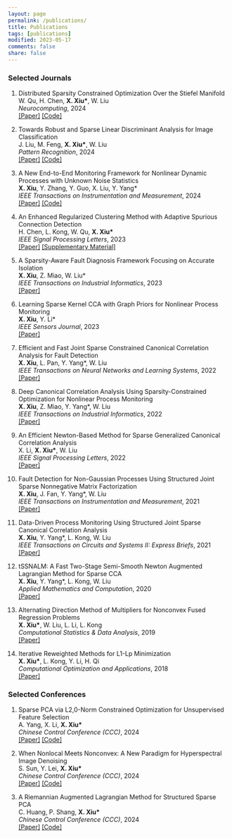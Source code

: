 ```yaml
---
layout: page
permalink: /publications/
title: Publications
tags: [publications]
modified: 2023-05-17 
comments: false
share: false
---
```



### Selected Journals
<ol>


<li ><p>
Distributed Sparsity Constrained Optimization Over the Stiefel Manifold <br>
W. Qu, H. Chen, <b>X. Xiu*</b>, W. Liu <br>
<i>Neurocomputing</i>, 2024 <br>
<a href="https://www.sciencedirect.com/science/article/pii/S0925231224010385" class="textlink" target="_blank">[Paper]</a>
<a href="https://github.com/wtqu/DREAM" class="textlink" target="_blank">[Code]</a>
</p>
</li>


<li ><p>
Towards Robust and Sparse Linear Discriminant Analysis for Image Classification <br>
J. Liu, M. Feng, <b>X. Xiu*</b>, W. Liu <br>
<i> Pattern Recognition</i>, 2024 <br>
<a href="https://www.sciencedirect.com/science/article/pii/S0031320324002632" class="textlink" target="_blank">[Paper]</a>
<a href="https://github.com/EMXlight/RSLDAplus" class="textlink" target="_blank">[Code]</a>
</p>
</li>



<li ><p>
A New End-to-End Monitoring Framework for Nonlinear Dynamic Processes with Unknown Noise Statistics <br>
<b>X. Xiu</b>, Y. Zhang, Y. Guo, X. Liu, Y. Yang* <br>
<i>IEEE Transactions on Instrumentation and Measurement</i>, 2024 <br>
<a href="https://ieeexplore.ieee.org/document/10464356" class="textlink" target="_blank">[Paper]</a>
<a href="https://github.com/xianchaoxiu/2024-TIM-DRNN" class="textlink" target="_blank">[Code]</a>
</p>
</li>



<li ><p>
An Enhanced Regularized Clustering Method with Adaptive Spurious Connection Detection <br>
H. Chen, L. Kong, W. Qu, <b>X. Xiu*</b> <br>
<i>IEEE Signal Processing Letters</i>, 2023 <br>
<a href="https://ieeexplore.ieee.org/document/10252040" class="textlink" target="_blank">[Paper]</a>
<a href="https://www.researchgate.net/publication/374157647" class="textlink" target="_blank">[Supplementary Material]</a>
</p>
</li>



<li ><p>
A Sparsity-Aware Fault Diagnosis Framework Focusing on Accurate Isolation <br>
<b>X. Xiu</b>, Z. Miao, W. Liu* <br>
<i>IEEE Transactions on Industrial Informatics</i>, 2023 <br>
<a href="https://ieeexplore.ieee.org/abstract/document/10091146" class="textlink" target="_blank">[Paper]</a>
</p>
</li>


<li ><p>
Learning Sparse Kernel CCA with Graph Priors for Nonlinear Process Monitoring <br>
<b>X. Xiu</b>, Y. Li* <br>
<i>IEEE Sensors Journal</i>, 2023 <br>
<a href="https://ieeexplore.ieee.org/document/10050438" class="textlink" target="_blank">[Paper]</a>
</p>
</li>



<li ><p>
Efficient and Fast Joint Sparse Constrained Canonical Correlation Analysis for Fault Detection <br>
<b>X. Xiu</b>, L. Pan, Y. Yang*, W. Liu <br>
<i>IEEE Transactions on Neural Networks and Learning Systems</i>, 2022 <br>
<a href="https://ieeexplore.ieee.org/document/9887978" class="textlink" target="_blank">[Paper]</a>
</p>
</li>



<li ><p>
Deep Canonical Correlation Analysis Using Sparsity-Constrained Optimization for Nonlinear Process Monitoring <br>
<b>X. Xiu</b>, Z. Miao, Y. Yang*, W. Liu <br>
<i>IEEE Transactions on Industrial Informatics</i>, 2022 <br>
<a href="https://ieeexplore.ieee.org/document/9583864" class="textlink" target="_blank">[Paper]</a>
</p>
</li>



<li ><p>
An Efficient Newton-Based Method for Sparse Generalized Canonical Correlation Analysis <br>
X. Li, <b>X. Xiu*</b>, W. Liu <br>
<i>IEEE Signal Processing Letters</i>, 2022 <br>
<a href="https://ieeexplore.ieee.org/document/9619966" class="textlink" target="_blank">[Paper]</a>
</p>
</li>




<li ><p>
Fault Detection for Non-Gaussian Processes Using Structured Joint Sparse Nonnegative Matrix Factorization <br>
<b>X. Xiu</b>, J. Fan, Y. Yang*, W. Liu <br>
<i>IEEE Transactions on Instrumentation and Measurement</i>, 2021 <br>
<a href="https://ieeexplore.ieee.org/document/9381237" class="textlink" target="_blank">[Paper]</a>
</p>
</li>



<li ><p>
Data-Driven Process Monitoring Using Structured Joint Sparse Canonical Correlation Analysis <br>
<b>X. Xiu</b>, Y. Yang*, L. Kong, W. Liu <br>
<i>IEEE Transactions on Circuits and Systems II: Express Briefs</i>, 2021 <br>
<a href="https://ieeexplore.ieee.org/document/9068308" class="textlink" target="_blank">[Paper]</a>
</p>
</li>




<li ><p>
tSSNALM: A Fast Two-Stage Semi-Smooth Newton Augmented Lagrangian Method for Sparse CCA <br>
<b>X. Xiu</b>, Y. Yang*, L. Kong, W. Liu <br>
<i>Applied Mathematics and Computation</i>, 2020 <br>
<a href="https://www.sciencedirect.com/science/article/pii/S0096300320302411?via%3Dihub" class="textlink" target="_blank">[Paper]</a>
</p>
</li>


<li ><p>
Alternating Direction Method of Multipliers for Nonconvex Fused Regression Problems <br>
<b>X. Xiu*</b>, W. Liu, L. Li, L. Kong <br>
<i>Computational Statistics & Data Analysis</i>, 2019 <br>
<a href="https://www.sciencedirect.com/science/article/abs/pii/S0167947319300039" class="textlink" target="_blank">[Paper]</a>
</p>
</li>


<li ><p>
Iterative Reweighted Methods for L1-Lp Minimization <br>
<b>X. Xiu*</b>, L. Kong, Y. Li, H. Qi <br>
<i>Computational Optimization and Applications</i>, 2018 <br>
<a href="https://link.springer.com/article/10.1007/s10589-017-9977-7" class="textlink" target="_blank">[Paper]</a>
</p>
</li>


</ol>



### Selected Conferences
<ol>


<li ><p>
Sparse PCA via L2,0-Norm Constrained Optimization for Unsupervised Feature Selection <br>
A. Yang, X. Li, <b>X. Xiu*</b> <br>
<i> Chinese Control Conference (CCC)</i>, 2024 <br>
<a href="https://ieeexplore.ieee.org/document/10661810" class="textlink" target="_blank">[Paper]</a>
<a href="https://github.com/yan921" class="textlink" target="_blank">[Code]</a>
</p>
</li>


<li ><p>
When Nonlocal Meets Nonconvex: A New Paradigm for Hyperspectral Image Denoising <br>
S. Sun, Y. Lei, <b>X. Xiu*</b> <br>
<i> Chinese Control Conference (CCC)</i>, 2024 <br>
<a href="https://ieeexplore.ieee.org/document/10662067" class="textlink" target="_blank">[Paper]</a>
<a href="https://github.com/EdSun0" class="textlink" target="_blank">[Code]</a>
</p>
</li>

<li ><p>
A Riemannian Augmented Lagrangian Method for Structured Sparse PCA <br>
C. Huang, P. Shang, <b>X. Xiu*</b> <br>
<i> Chinese Control Conference (CCC)</i>, 2024 <br>
<a href="https://ieeexplore.ieee.org/document/10661785" class="textlink" target="_blank">[Paper]</a>
<a href="https://github.com/ChenyiHuang23" class="textlink" target="_blank">[Code]</a>
</p>
</li>


</ol>







